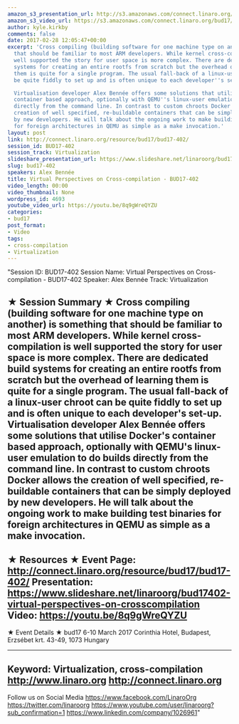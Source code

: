 ```yaml
---
amazon_s3_presentation_url: http://s3.amazonaws.com/connect.linaro.org/bud17/Presentations/BUD17-402%20Virtual%20perspectives%20on%20cross-compiling.pdf
amazon_s3_video_url: https://s3.amazonaws.com/connect.linaro.org/bud17/Videos/Thursday/BUD17-402%20Virtual%20Perspectives%20on%20Cross-compilation.mp4
author: kyle.kirkby
comments: false
date: 2017-02-28 12:05:47+00:00
excerpt: 'Cross compiling (building software for one machine type on another) is something
  that should be familiar to most ARM developers. While kernel cross-compilation is
  well supported the story for user space is more complex. There are dedicated build
  systems for creating an entire rootfs from scratch but the overhead of learning
  them is quite for a single program. The usual fall-back of a linux-user chroot can
  be quite fiddly to set up and is often unique to each developer''s set-up.

  Virtualisation developer Alex Bennée offers some solutions that utilise Docker''s
  container based approach, optionally with QEMU''s linux-user emulation to do builds
  directly from the command line. In contrast to custom chroots Docker allows the
  creation of well specified, re-buildable containers that can be simply deployed
  by new developers. He will talk about the ongoing work to make building test binaries
  for foreign architectures in QEMU as simple as a make invocation.'
layout: post
link: http://connect.linaro.org/resource/bud17/bud17-402/
session_id: BUD17-402
session_track: Virtualization
slideshare_presentation_url: https://www.slideshare.net/linaroorg/bud17402-virtual-perspectives-on-crosscompilation
slug: bud17-402
speakers: Alex Bennée
title: Virtual Perspectives on Cross-compilation - BUD17-402
video_length: 00:00
video_thumbnail: None
wordpress_id: 4693
youtube_video_url: https://youtu.be/8q9gWreQYZU
categories:
- bud17
post_format:
- Video
tags:
- cross-compilation
- Virtualization
---
```


"Session ID: BUD17-402
Session Name: Virtual Perspectives on Cross-compilation - BUD17-402
Speaker: Alex Bennée
Track: Virtualization


★ Session Summary ★
Cross compiling (building software for one machine type on another) is something that should be familiar to most ARM developers. While kernel cross-compilation is well supported the story for user space is more complex. There are dedicated build systems for creating an entire rootfs from scratch but the overhead of learning them is quite for a single program. The usual fall-back of a linux-user chroot can be quite fiddly to set up and is often unique to each developer's set-up.
Virtualisation developer Alex Bennée offers some solutions that utilise Docker's container based approach, optionally with QEMU's linux-user emulation to do builds directly from the command line. In contrast to custom chroots Docker allows the creation of well specified, re-buildable containers that can be simply deployed by new developers. He will talk about the ongoing work to make building test binaries for foreign architectures in QEMU as simple as a make invocation.
---------------------------------------------------
★ Resources ★
Event Page: http://connect.linaro.org/resource/bud17/bud17-402/
Presentation: https://www.slideshare.net/linaroorg/bud17402-virtual-perspectives-on-crosscompilation
Video: https://youtu.be/8q9gWreQYZU
 ---------------------------------------------------

★ Event Details ★
bud17
6-10 March 2017
Corinthia Hotel, Budapest,
Erzsébet krt. 43-49,
1073 Hungary

---------------------------------------------------
Keyword: Virtualization, cross-compilation
http://www.linaro.org
http://connect.linaro.org
---------------------------------------------------
Follow us on Social Media
https://www.facebook.com/LinaroOrg
https://twitter.com/linaroorg
https://www.youtube.com/user/linaroorg?sub_confirmation=1
https://www.linkedin.com/company/1026961"
